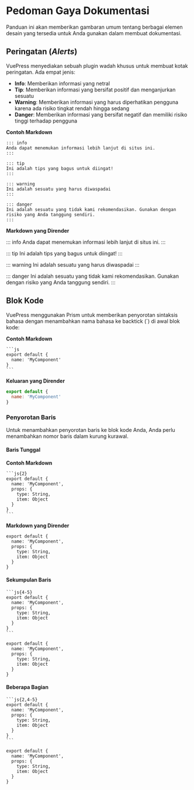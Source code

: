 # Pedoman Gaya Dokumentasi

Panduan ini akan memberikan gambaran umum tentang berbagai elemen desain yang tersedia untuk Anda gunakan dalam membuat dokumentasi.

## Peringatan (*Alerts*)

VuePress menyediakan sebuah plugin wadah khusus untuk membuat kotak peringatan. Ada empat jenis: 

- **Info**: Memberikan informasi yang netral
- **Tip**: Memberikan informasi yang bersifat positif dan menganjurkan sesuatu
- **Warning**: Memberikan informasi yang harus diperhatikan pengguna karena ada risiko tingkat rendah hingga sedang
- **Danger**: Memberikan informasi yang bersifat negatif dan memiliki risiko tinggi terhadap pengguna

**Contoh Markdown**

```
::: info
Anda dapat menemukan informasi lebih lanjut di situs ini.
:::

::: tip
Ini adalah tips yang bagus untuk diingat!
:::

::: warning
Ini adalah sesuatu yang harus diwaspadai
:::

::: danger
Ini adalah sesuatu yang tidak kami rekomendasikan. Gunakan dengan risiko yang Anda tanggung sendiri.
:::
```

**Markdown yang Dirender**

::: info
Anda dapat menemukan informasi lebih lanjut di situs ini.
:::

::: tip
Ini adalah tips yang bagus untuk diingat!
:::

::: warning
Ini adalah sesuatu yang harus diwaspadai
:::

::: danger
Ini adalah sesuatu yang tidak kami rekomendasikan. Gunakan dengan risiko yang Anda tanggung sendiri.
:::

## Blok Kode

VuePress menggunakan Prism untuk memberikan penyorotan sintaksis bahasa dengan menambahkan nama bahasa ke backtick (`) di awal blok kode:

**Contoh Markdown**

````
```js
export default {
  name: 'MyComponent'
}
```
````

**Keluaran yang Dirender**

```js
export default {
  name: 'MyComponent'
}
```

### Penyorotan Baris

Untuk menambahkan penyorotan baris ke blok kode Anda, Anda perlu menambahkan nomor baris dalam kurung kurawal.

#### Baris Tunggal

**Contoh Markdown**

````
```js{2}
export default {
  name: 'MyComponent',
  props: {
    type: String,
    item: Object
  }
}
```
````

**Markdown yang Dirender**

```js{2}
export default {
  name: 'MyComponent',
  props: {
    type: String,
    item: Object
  }
}
```

#### Sekumpulan Baris

````
```js{4-5}
export default {
  name: 'MyComponent',
  props: {
    type: String,
    item: Object
  }
}
```
````

```js{4-5}
export default {
  name: 'MyComponent',
  props: {
    type: String,
    item: Object
  }
}
```

#### Beberapa Bagian

````
```js{2,4-5}
export default {
  name: 'MyComponent',
  props: {
    type: String,
    item: Object
  }
}
```
````

```js{2,4-5}
export default {
  name: 'MyComponent',
  props: {
    type: String,
    item: Object
  }
}
```
